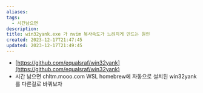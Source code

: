 ```yaml
---
aliases: 
tags:
  - 시간남으면
description: 
title: win32yank.exe 가 nvim 복사속도가 느려지게 만드는 원인
created: 2023-12-17T21:47:45
updated: 2023-12-17T21:49:45
---
```

- [https://github.com/equalsraf/win32yank](https://github.com/equalsraf/win32yank)
- 시간 남으면 chltm.mooo.com WSL homebrew에 자동으로 설치된 win32yank를 다른걸로 바꿔보자
